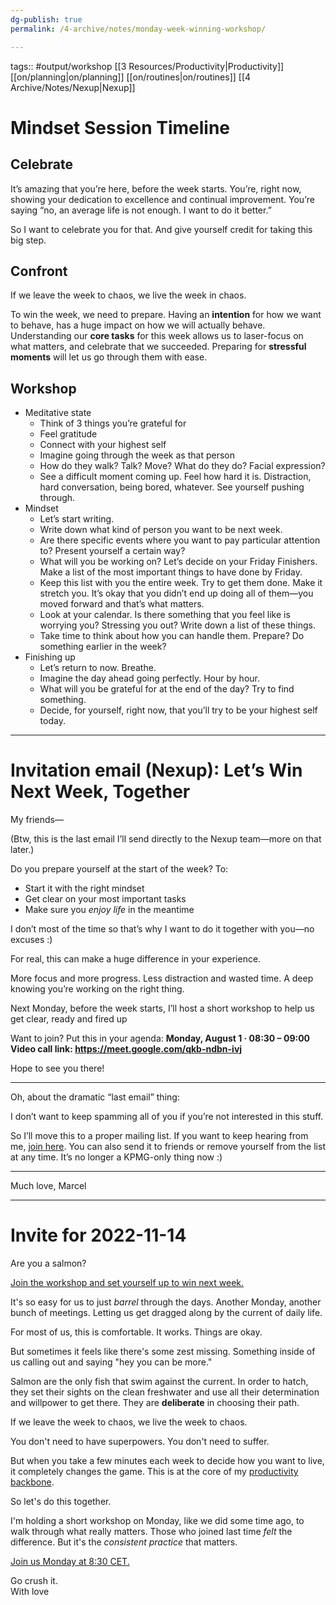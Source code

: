 ```yaml
---
dg-publish: true
permalink: /4-archive/notes/monday-week-winning-workshop/

---
```



tags:: #output/workshop [[3 Resources/Productivity\|Productivity]] [[on/planning\|on/planning]] [[on/routines\|on/routines]] [[4 Archive/Notes/Nexup\|Nexup]]

# Mindset Session Timeline
## Celebrate
It’s amazing that you’re here, before the week starts. You’re, right now, showing your dedication to excellence and continual improvement. You’re saying “no, an average life is not enough. I want to do it better.”

So I want to celebrate you for that. And give yourself credit for taking this big step.

## Confront
If we leave the week to chaos, we live the week in chaos.

To win the week, we need to prepare.
Having an **intention** for how we want to behave, has a huge impact on how we will actually behave.
Understanding our **core tasks** for this week allows us to laser-focus on what matters, and celebrate that we succeeded.
Preparing for **stressful moments** will let us go through them with ease.

## Workshop
- Meditative state
	- Think of 3 things you’re grateful for
	- Feel gratitude
	- Connect with your highest self
	- Imagine going through the week as that person
	- How do they walk? Talk? Move? What do they do? Facial expression?
	- See a difficult moment coming up. Feel how hard it is. Distraction, hard conversation, being bored, whatever. See yourself pushing through.
- Mindset
	- Let’s start writing.
	- Write down what kind of person you want to be next week.
	- Are there specific events where you want to pay particular attention to? Present yourself a certain way?
	- What will you be working on? Let’s decide on your Friday Finishers. Make a list of the most important things to have done by Friday.
	- Keep this list with you the entire week. Try to get them done. Make it stretch you. It’s okay that you didn’t end up doing all of them—you moved forward and that’s what matters.
	- Look at your calendar. Is there something that you feel like is worrying you? Stressing you out? Write down a list of these things.
	- Take time to think about how you can handle them. Prepare? Do something earlier in the week?
- Finishing up
	- Let’s return to now. Breathe.
	- Imagine the day ahead going perfectly. Hour by hour.
	- What will you be grateful for at the end of the day? Try to find something.
	- Decide, for yourself, right now, that you’ll try to be your highest self today.

***
# Invitation email (Nexup): Let’s Win Next Week, Together
My friends—

(Btw, this is the last email I’ll send directly to the Nexup team—more on that later.)

Do you prepare yourself at the start of the week? To:
- Start it with the right mindset
- Get clear on your most important tasks
- Make sure you *enjoy life* in the meantime

I don’t most of the time so that’s why I want to do it together with you—no excuses :)

For real, this can make a huge difference in your experience.

More focus and more progress.
Less distraction and wasted time.
A deep knowing you’re working on the right thing.

Next Monday, before the week starts, I’ll host a short workshop to help us get clear, ready and fired up

Want to join? Put this in your agenda:
**Monday, August 1 · 08:30 – 09:00**
**Video call link: https://meet.google.com/qkb-ndbn-ivj**

Hope to see you there!

***

Oh, about the dramatic “last email” thing:

I don’t want to keep spamming all of you if you’re not interested in this stuff.

So I’ll move this to a proper mailing list. If you want to keep hearing from me, [join here](https://landing.mailerlite.com/webforms/landing/i2n1t4). You can also send it to friends or remove yourself from the list at any time. It’s no longer a KPMG-only thing now :)

***

Much love,
Marcel

***
# Invite for 2022-11-14

Are you a salmon?

[Join the workshop and set yourself up to win next week.](https://samyn.co/event/week-winning-workshop-2022-11-14/)

It's so easy for us to just _barrel_ through the days. Another Monday, another bunch of meetings. Letting us get dragged along by the current of daily life.

For most of us, this is comfortable. It works. Things are okay.  

But sometimes it feels like there's some zest missing. Something inside of us calling out and saying "hey you can be more."  

Salmon are the only fish that swim against the current. In order to hatch, they set their sights on the clean freshwater and use all their determination and willpower to get there. They are **deliberate** in choosing their path.

If we leave the week to chaos, we live the week to chaos.

You don't need to have superpowers. You don't need to suffer.

But when you take a few minutes each week to decide how you want to live, it completely changes the game. This is at the core of my [productivity backbone](https://samyn.co/start-here/).

So let's do this together.

I'm holding a short workshop on Monday, like we did some time ago, to walk through what really matters. Those who joined last time _felt_ the difference. But it's the _consistent practice_ that matters.

[Join us Monday at 8:30 CET.](https://samyn.co/event/week-winning-workshop-2022-11-14/)  

Go crush it.  
With love